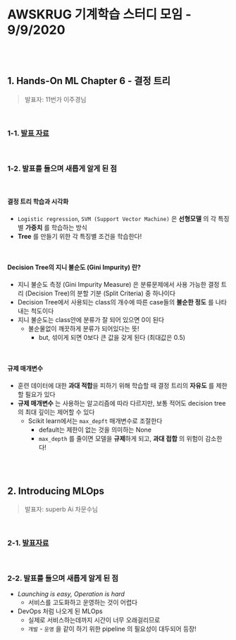 # AWSKRUG 기계학습 스터디 모임 - 9/9/2020

<br>

<br>

## 1. Hands-On ML Chapter 6 - 결정 트리

> 발표자: 11번가 이주경님

<br>

### 1-1. [발표 자료](./6장_결정트리.pdf)

<br>

### 1-2. 발표를 들으며 새롭게 알게 된 점

<br>

#### 결정 트리 학습과 시각화

- `Logistic regression`, `SVM (Support Vector Machine)` 은 **선형모델** 의 각 특징별 **가중치** 를 학습하는 방식
- **Tree** 를 만들기 위한 각 특징별 조건을 학습한다!

<br>

#### Decision Tree의 지니 불순도 (Gini Impurity) 란?

- 지니 불순도 측정 (Gini Impurity Measure) 은 분류문제에서 사용 가능한 결정 트리 (Decision Tree)의 분할 기분 (Split Criteria) 중 하나이다
- Decision Tree에서 사용되는 class의 개수에 따른 case들의 **불순한 정도** 를 나타내는 척도이다
- 지니 불순도는 class안에 분류가 잘 되어 있으면 0이 된다
  - 불순물없이 깨끗하게 분류가 되어있다는 뜻!
    - but, 섞이게 되면 0보다 큰 값을 갖게 된다 (최대값은 0.5)

<br>

#### 규제 매개변수

- 훈련 데이터에 대한 **과대 적합**을 피하기 위해 학습할 때 결정 트리의 **자유도** 를 제한할 필요가 있다
- **규제 매개변수** 는 사용하는 알고리즘에 따라 다르지만, 보통 적어도 decision tree의 최대 깊이는 제어할 수 있다
  - Scikit learn에서는 `max_depft` 매개변수로 조절한다
    - default는 제한이 없는 것을 의미하는 None
    - `max_depth` 를 줄이면 모델을 **규제**하게 되고, **과대 접합** 의 위험이 감소한다!

<br>

<br>

## 2. Introducing MLOps

> 발표자: superb Ai 차문수님

<br>

### 2-1. [발표자료](./Introducing_MLOps.pdf)

<br>

### 2-2. 발표를 들으며 새롭게 알게 된 점

- *Launching is easy, Operation is hard*
  - 서비스를 고도화하고 운영하는 것이 어렵다
- DevOps 처럼 나오게 된 MLOps
  - 실제로 서비스하는데까지 시간이 너무 오래걸리므로
  - `개발` - `운영` 을 같이 하기 위한 pipeline 의 필요성이 대두되어 등장!